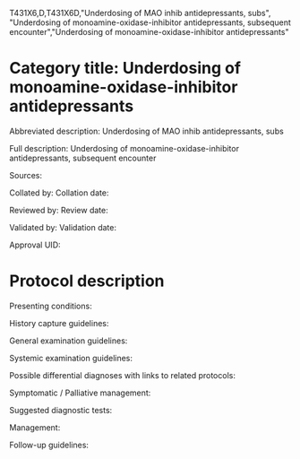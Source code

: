 T431X6,D,T431X6D,"Underdosing of MAO inhib antidepressants, subs", "Underdosing of monoamine-oxidase-inhibitor antidepressants, subsequent encounter","Underdosing of monoamine-oxidase-inhibitor antidepressants"
# Category title: Underdosing of monoamine-oxidase-inhibitor antidepressants

Abbreviated description: Underdosing of MAO inhib antidepressants, subs

Full description: Underdosing of monoamine-oxidase-inhibitor antidepressants, subsequent encounter

Sources:

Collated by:
Collation date:

Reviewed by:
Review date:

Validated by:
Validation date:

Approval UID:

# Protocol description

Presenting conditions:

History capture guidelines:

General examination guidelines:

Systemic examination guidelines:

Possible differential diagnoses with links to related protocols:

Symptomatic / Palliative management:

Suggested diagnostic tests:

Management:

Follow-up guidelines:
